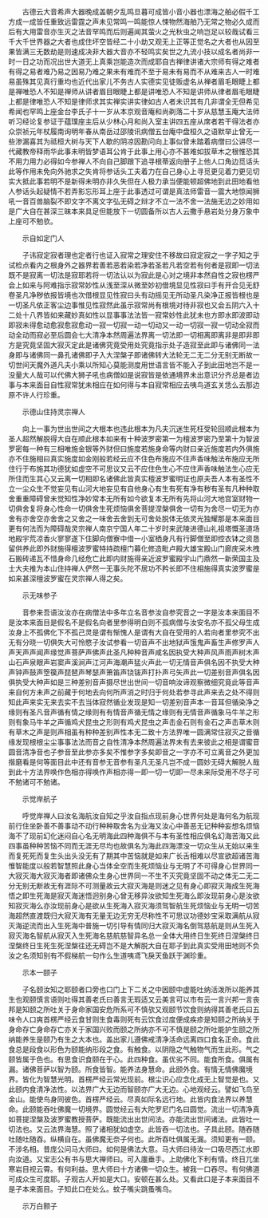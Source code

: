 <!-- { "loadSidebar": true } -->
　　古德云大音希声大器晚成盖朝夕乱鸣旦暮可成皆小音小器也漂海之舶必假千工方成一成皆任重致远雷霆之声未见常鸣一鸣能惊人悚物然海舶乃无常之物必久成而后有大用雷音亦生灭之法音罕鸣而后则遍闻其萤火之光秋虫之响岂足以较哉试看三千大千世界器之大者也成住坏空皆经二十小劫又观无上正等正觉名之大者也从因至果皆满三无数劫是则速成决非大器大音亦不轻鸣实矣世之九流小技以成名者尚非一时一日之功而况出世大道无上真乘岂能造次而成耶自古禅律讲诸大宗师有得之难者有得之易者难乃易之因易乃难之果未有难而不至于易未有易而不从难来古人一时难易虽殊其见真行重均也近代出家儿不务古人实德实见徒贩虚名从禅者眉毛眼睫上都是禅唯恐人不知是禅师从讲者眉目眼睫上都是讲唯恐人不知是讲师从律者眉毛眼睫上都是律唯恐人不知是律师求其实禅实讲实律如古人者未识其有几非谓全无但希见希闻也罕鸣上座金台李氏子十一岁从本京观音庵和尚剃落二十岁从慈慧玉庵大法师听习经论复参证于蕴璞座主后从少林心月和尚入室主讲四五座从席者若干得法者亦众崇祯元年杖履南询明年春从南岳过邵陵讯病僧五台庵中盘桓久之语默举止曾无一些渗漏喜其为祗桓大树与天下人歇的阴凉因勘问向上事似曾未踏着病僧曰公讲尽一代藏教帝释雨华此事未明皆梦语耳公肯于此事上用心亦不甚难如拔草木之根惟恐其不用力用力必得如今参禅人不向自己脚跟下追寻根蒂返向册子上他人口角边觅话头此等作用未免向外驰求之失肯将参话头工夫着力在自己身心上寻觅更见着力更见切实大抵此事若明不是新得未明亦非久失但在人极力承当便能顿超佛地到此田地看他人参话头起疑情不若弄影忘形耳上座于此事透过可谓是真法师雷音一震大地惊闻狮吼一音百兽脑裂不即文字不离文字弘无碍之辩才不立一法不舍一法施无边之妙用如是广大自在甚深三昧本来具足但能放下一切圆备所以古人云撒手悬岩处分身万象中上座可不勉欤。

　　示自如定门人

　　子讳寂定寂者理也定者行也证入寂常之理安住不移故曰寂定寂之一字子知之乎试检点看内之根身外之器界若善若恶若染若净若圣若凡若空若有何者是寂即一切法既不是寂离一切法是寂耶若将一切法认以为寂此是心对之境非本然自性之寂也楞严会上如来与阿难指示寂常妙性从浅至深从微至妙初借境显见性寂曰手有开合见无舒卷圣凡净秽依报皆境也次借根显见性寂曰头有动摇见无所动圣凡染净正报皆根也是一切圣凡依正客尘边事惟见性寂然此虽示寂常尚有根境对待非寂也又会五阴六入十二处十八界皆如来藏妙真如性以显事事法法皆一寂常妙性此犹未也方即水即波即动即寂未得愈动愈寂愈寂愈动一寂一切寂一动一切动又一动一切寂一寂一切动全寂而动全动而寂必至后圆会七大清净本然周遍法界离一切法即一切相离即离非是即非即方是究竟坚固大寂灭定此是诸佛究竟受用处究竟指示处子造寂至此即与诸佛同一法身即与诸佛同一鼻孔诸佛即子入大涅槃子即诸佛转大法轮无二无二分无别无断故一切世间天魔外道凡夫小乘以所知心莫能测度用世语言皆不能入子到此田地岂不是一没量大人哉可以代佛大狮子吼也病僧如是说寂皆是依通境界未出意识分齐总是者边事与本来面目自性寂常犹未相应在如何得与本自寂常相应去咦鸟道玄关恁么去那边原不许人行珍重。

　　示德山住持灵宗禅人

　　向上一事为世出世间之大根本也违此根本为凡夫沉迷生死枉受轮回顺此根本为圣人超然解脱得大自在顺此根本如来有十种波罗密第一为檀波罗密乃至第十为智波罗密每一种有三相唯施金银等外财但曰施度若施身命等内财曰亲近施度若内外俱施亦不住施相曰真实施度如金刚般若经云应不住色布施应不住声香味触法布施应无所住行于布施其功德犹如虚空不可思议又云不应住色生心不应住声香味触法生心应无所住而生其心又云离一切相即名诸佛此皆真实檀波罗蜜明证也原夫吾人本有圣性不立一尘众生不觉妄见有山河大地妄见有自他身心有生有死有净有秽有圣有凡种种取舍重重障碍曾未觉知性净妙常本无所有如今欲复本无所有先将山河大地宫室财物一切俱舍复将身心性命一切俱舍生死烦恼俱舍菩提涅槃俱舍一切有为舍尽一切无为亦舍有亦舍空亦舍舍之又舍之一味舍去舍到无可舍处脱体无依灵光独耀那是本来面目更有何法而为障碍哉灵宗禅人南京宁国人年二十岁时来武陵进德山礼祖塔慨圣道场地殿宇荒凉香火寥寥遂下住脚向僧寮中借一小室栖身凡有行脚僧至即控衣钵之资恳留供养此即外财施得檀波罗蜜特持疏檀门募化修造毗卢殿大雄宝殿山门廊庑采木拽石搬砖递瓦不惜身命几经危亡此即内财施得亲近波罗蜜殿宇山门鼎然一新荣国主及士大夫推为本山住持禅人俨然一无事头陀不居功不矜长即不住相施得真实波罗蜜是如来甚深檀波罗蜜在灵宗禅人得之矣。

　　示无味参子

　　音参来吾语汝汝亦在病僧法中多年立名音参汝自参究音之一字是汝本来面目不是汝本来面目是假名不是假名向者里参得明白则不孤病僧与汝安名亦不孤父母生成汝身上不孤佛化下不孤己灵是谓有惭愧人是谓有大自在受用的人若向者里参究不出无有分晓一切俱失大可怜愍子汝试参看一切音声不出地狱声饿鬼声畜生声修罗声人声天声声闻声缘觉声菩萨声佛声此圣凡种种音声咸名因执受大种声风声雨声树木声山石声泉眼声岩窦声溪涧声江河声海潮声猛火声此一切无情音声俱名因不执受大种声钟声鼓声箜篌声琵琶声琴瑟声箫笛声铙钹声打扑声弓矢声此一切差别音声俱名因俱执受大种声如是三种差别音声摄尽世出世间一切音响汝谛观察微细究竟此等音声来自何方未声之前藏于何地去向何所声消之时归于何处若参寻此声来去之处不得则知此声来实无来去实不去当体寂然循业发现是知一切差别音声本一音耳但循染净之缘则有圣凡音声循有情之缘则有有情音声循无情之缘则有无情音声循象马牛羊之形则有象马牛羊之声循鸡犬昆虫之形则有鸡犬昆虫之声击金石则有金石之声击草木则有草木之声是则声相虽有种种差别声性本无二致十方法界唯一圆满常住寂灭之音循缘发现根根尘尘事事法法而音之自性清净本然周遍法界未有去来彼此之相是谓蜜音圆音清净音也子参音至此参亦多矣不惟参字多矣即音之一字亦不可立离音之外更加揩磨看是何等面目此中还有音参无音参有圣凡无圣凡岂不成一圆妙无碍大解脱人哉到此十方法界唤作色相亦得唤作声相亦得一即一切一切即一尽未来际受用不尽子可不勉诸可不勉诸。

　　示觉岸航子

　　呼觉岸禅人曰汝名海航汝自知之乎汝自指点现前身心世界何处是海何名为航现前行住坐卧善不善事动不动行种种取舍名为业海又汝心中善恶无记种种妄想名烦恼海不了现前幻化迷闷自心名无明海此四种海俱不与本有圣性相应俱名幻海苦海又此四事虽种种苦恼不同而无涯无尽均也故俱名为海此四海漂没一切众生从无始以来生而复死死而复生头出头没无有了期其中苦恼就是如来广长舌相难以尽宣欲超诸苦海惟智能度以般若智慧照此身心当体全空而生死烦恼业与无明了不可得身心世界同一大寂灭海大寂灭海者即诸佛众生身心世界同一不生不灭究竟坚固不动之体无二无二分无别无断故无有涯际不可测量故云大寂灭海是则迷之见有身心即寂灭海成生死海悟之即生死海是寂灭海迷悟迥别身心曾无移异汝欲知生死海么即汝现前身心是汝欲知寂灭海么亦汝现前身心是欲从生死海入寂灭海须驾智航生死烦恼业与无明一切苦海超然直渡既归大寂灭海有无量无边无穷无尽称性不可思议功德妙宝采取满航从寂灭海逆流而出入生死海中普施一切引导有情同归大寂灭海名倒驾慈航是则从生死入寂灭海名智航从寂灭入生死海名慈航慈智异名总一全体大用终日生死终日涅槃终日涅槃终日生死生死涅槃往还无碍岂不是大解脱大自在耶子到此真实受用田地则不负汝之名须知别有不假梯航一句作么生道咦鸢飞戾天鱼跃于渊珍重。

　　示本一颐子

　　子名颐汝知之耶颐者口旁也口门上下二关之中因颐中虚能吐纳活泼所以能养其生也观颐慎言语则吐得其善老氏曰善言无瑕适又云美言可以市有云一言兴邦一言丧邦是知颐之所吐关于身命家国安危所系可不慎欤又观颐节饮食则纳得其善老氏曰五味令人口爽首楞严经云食甘则生食毒则死有云饮食过度便成疾疹是知颐之所纳关于身命存亡身命存亡亦关于家国兴败而颐之所纳亦不可不慎是颐之所吐能护生颐之所纳能养生是颐乃有生之大本也。盖出家儿遵佛戒清净活命远离四口食名正命。食此食总是段食以形色为颐能纳形段之食。有触食。以阴隐之气触物气而生此形。气之颐皆属于色也。有思食识食颐在于心。此四种食。虽优劣不同。能食所食。俱属有漏。诸佛菩萨以智为颐。所食皆智。能养法身慧命。此颐外食。有情无情佛魔境界。皆化为智慧光明。首楞严经云常光现前。根尘识心应念化成无上智觉是也。又此颐内食清净法性。以法界广大无边而智颐亦广大无边。心地观经云。譬如飞鸟至金山。能使鸟身同彼色。首楞严经云。尽真如际名远行地。此皆内食法界以养慧命。此颐能吞吐佛魔一切境界。圆觉经云有大陀罗尼门名曰圆觉。流出一切清净真如菩提涅槃及波罗蜜教授菩萨。既能流出出世间法。亦能流出世间诸法。此皆吐一切法也。又云法界海慧。照了诸相犹如虚空。此皆吞一切法也。子具此颐。随吞随吐随吐随吞。纵横自在。虽佛魔无奈子何也。此所吞吐俱属无漏。须知更有一颐。不涉名相。昔庞公问马大师曰。如何是佛法大意。马大师曰待汝一口吸尽西江水即向汝道。又宝志公有书与思大禅师曰。可入廛垂手。上助佛化下利有情。终日兀坐寒岩目视云霄。有何利益。思大师曰十方诸佛一切众生。被我一口吞尽。有何佛道可成众生可度耶。子观古人开如是大口。安顿在甚么处。又看此口是子本来面目不是子本来面目。子知此口在处么。蚊子嘴尖跳蚤嘴乌。

　　示万白颢子

